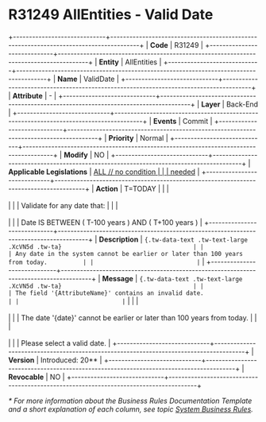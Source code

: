 ﻿---
erp.type: business-rule
erp.entity: all-entities
---

# R31249 AllEntities - Valid Date
+-----------------------------+---------------------------------------------------------------------------------------+
| **Code**                    | R31249                                                                                |
+-----------------------------+---------------------------------------------------------------------------------------+
| **Entity**                  | AllEntities                                                           |
+-----------------------------+---------------------------------------------------------------------------------------+
| **Name**                    | ValidDate                                                                             |
+-----------------------------+---------------------------------------------------------------------------------------+
| **Attribute**               | \-                                                                                    |
+-----------------------------+---------------------------------------------------------------------------------------+
| **Layer**                   | Back-End                                                                              |
+-----------------------------+---------------------------------------------------------------------------------------+
| **Events**                  | Commit                                                                                |
+-----------------------------+---------------------------------------------------------------------------------------+
| **Priority**                | Normal                                                                                |
+-----------------------------+---------------------------------------------------------------------------------------+
| **Modify**                  | NO                                                                                    |
+-----------------------------+---------------------------------------------------------------------------------------+
| **Applicable Legislations** | [ALL // no condition                                                                  |
|                             | needed](xref:applicable-legislations)                                                 |
+-----------------------------+---------------------------------------------------------------------------------------+
| **Action**                  | T=TODAY                                                                               |
|                             | <br/><br/>                                                                            |
|                             | Validate for any date that:                                                           |
|                             | <br/><br/>                                                                            |
|                             | Date IS BETWEEN ( T-100 years ) AND ( T+100 years )                                   |
+-----------------------------+---------------------------------------------------------------------------------------+
| **Description**             | ``` {.tw-data-text .tw-text-large .XcVN5d .tw-ta}                                     |
|                             | Any date in the system cannot be earlier or later than 100 years from today.          |
|                             | ```                                                                                   |
+-----------------------------+---------------------------------------------------------------------------------------+
| **Message**                 | ``` {.tw-data-text .tw-text-large .XcVN5d .tw-ta}                                     |
|                             | The field '{AttributeName}' contains an invalid date.                                 |
|                             | ```                                                                                   |
|                             | <br/><br/>                                                                            |
|                             | The date \'{date}\' cannot be earlier or later than 100 years from today.             |
|                             | <br/><br/>                                                                            |
|                             | Please select a valid date.                                                           |
+-----------------------------+---------------------------------------------------------------------------------------+
| **Version**                 | Introduced: 20\*\*                                                                    |
+-----------------------------+---------------------------------------------------------------------------------------+
| **Revocable**               | NO                                                                                    |
+-----------------------------+---------------------------------------------------------------------------------------+

*\* For more information about the Business Rules Documentation Template and a short explanation of each column, see
topic [System Business Rules](../templates/template-description-system-business-rules.md).*
